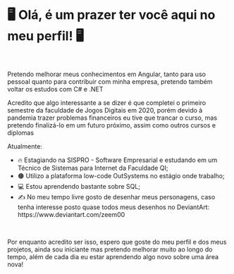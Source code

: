 <h1 class="title">🖥️ Olá, é um prazer ter você aqui no meu perfil! 🖥️</h1>
<br>
<p>Pretendo melhorar meus conhecimentos em Angular, tanto para uso pessoal quanto para contribuir com minha empresa, pretendo também voltar os estudos com C# e .NET</p>
<p>Acredito que algo interessante a se dizer é que completei o primeiro semestre da faculdade de Jogos Digitais em 2020, porém devido à pandemia trazer problemas financeiros eu tive que trancar o curso, mas pretendo finalizá-lo em um futuro próximo, assim como outros cursos e diplomas</p>
<div class="content">
  Atualmente:
  <ul>
    <li>🔥 Estagiando na SISPRO - Software Empresarial e estudando em um Técnico de Sistemas para Internet da Faculdade QI;</li>
    <li>🟠 Utilizo a plataforma low-code OutSystems no estágio onde trabalho;</li>
    <li>💻 Estou aprendendo bastante sobre SQL;</li>
    <li>✍️ No meu tempo livre gosto de desenhar meus personagens, caso tenha interesse posto quase todos meus desenhos no DeviantArt: https://www.deviantart.com/zeem00</li>
  </ul>
  <br>
  <p>Por enquanto acredito ser isso, espero que goste do meu perfil e dos meus projetos, ainda sou iniciante mas pretendo melhorar muito ao longo do tempo, além de cada dia eu estar aprendendo algo novo sobre uma área nova!</p>
</div>
